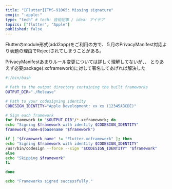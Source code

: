 ```yaml
---
title: "[Flutter]ITMS-91065: Missing signature"
emoji: ":apple:"
type: "tech" # tech: 技術記事 / idea: アイデア
topics: ["flutter", "Apple"]
published: false
---
```


Flutterのmodule形式(add2app)をご利用の方で、５月のPrivacyManifest対応より表題の理由でRejectされてしまうことがある。

PrivacyManifestあまりルール変更については詳しく理解してないが、、
とりあえず必要package(.xcframework)に対して署名してあげれば解決した


```bash
#!/bin/bash

# Path to the output directory containing the built frameworks
OUTPUT_DIR="./Release"

# Path to your codesigning identity 
CODESIGN_IDENTITY="Apple Development: xx xx (12345ABCDE)"

# Sign each framework 
for framework in "$OUTPUT_DIR"/*.xcframework; do
echo "Signing $framework with identity $CODESIGN_IDENTITY"
framework_name=$(basename "$framework")

if [ "$framework_name" != "Flutter.xcframework" ]; then
echo "Signing $framework with identity $CODESIGN_IDENTITY"
/usr/bin/codesign --force --sign "$CODESIGN_IDENTITY" "$framework"
else
echo "Skipping $framework"
fi

done

echo "Frameworks signed successfully."
```